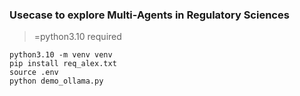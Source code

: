 ### Usecase to explore Multi-Agents in Regulatory Sciences

>=python3.10 required


```
python3.10 -m venv venv
pip install req_alex.txt
source .env
python demo_ollama.py
```